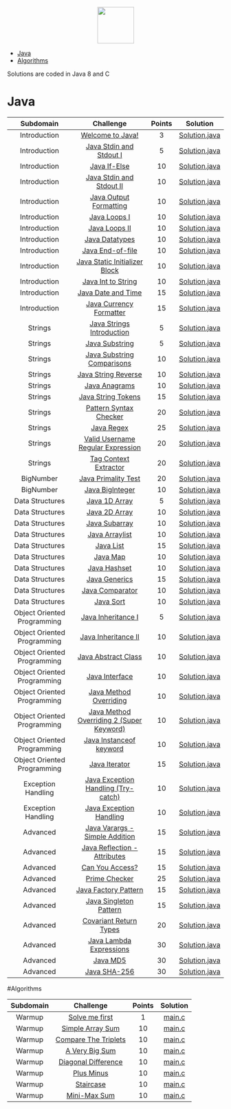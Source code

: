 <p align="center">
    <a href="https://www.hackerrank.com/RodneyShag">
        <img height=85 src="https://d3keuzeb2crhkn.cloudfront.net/hackerrank/assets/styleguide/logo_wordmark-f5c5eb61ab0a154c3ed9eda24d0b9e31.svg">
    </a>
</p>

* [Java](#java)
* [Algorithms](#algorithms)

Solutions are coded in Java 8 and C

# Java

|          Subdomain          |                                                         Challenge                                                        | Points |                                                                                         Solution                                                                                        |
|:---------------------------:|:------------------------------------------------------------------------------------------------------------------------:|:------:|:---------------------------------------------------------------------------------------------------------------------------------------------------------------------------------------:|
|         Introduction        | [Welcome to Java!](https://www.hackerrank.com/challenges/welcome-to-java)                                                |    3   | [Solution.java](https://github.com/martojdk/HackerRank-Solutions/blob/master/Java/Introduction/Welcome%20to%20Java/Solution.java)|
|         Introduction        | [Java Stdin and Stdout I](https://www.hackerrank.com/challenges/java-stdin-and-stdout-1/problem)|5| [Solution.java](https://github.com/martojdk/HackerRank-Solutions/blob/master/Java/Introduction/Java%20Stdin%20and%20Stdout%20I/Solution.java)|
|         Introduction        | [Java If-Else](https://www.hackerrank.com/challenges/java-if-else/problem)|10| [Solution.java](https://github.com/martojdk/HackerRank-Solutions/blob/master/Java/Introduction/Java%20If-Else/Solution.java)|
|         Introduction        | [Java Stdin and Stdout II](https://www.hackerrank.com/challenges/java-stdin-stdout/problem)|10| [Solution.java](https://github.com/martojdk/HackerRank-Solutions/blob/master/Java/Introduction/Java%20Stdin%20and%20Stdout%20II/Solution.java)|
|         Introduction        | [Java Output Formatting](https://www.hackerrank.com/challenges/java-output-formatting/problem)|10| [Solution.java](https://github.com/martojdk/HackerRank-Solutions/blob/master/Java/Introduction/Java%20Output%20Formatting/Solution.java)|
|         Introduction        | [Java Loops I](https://www.hackerrank.com/challenges/java-loops-i/problem)|10| [Solution.java](https://github.com/martojdk/HackerRank-Solutions/blob/master/Java/Introduction/Java%20Loops%20I/Solution.java)|
|         Introduction        | [Java Loops II](https://www.hackerrank.com/challenges/java-loops/problem)|10| [Solution.java](https://github.com/martojdk/HackerRank-Solutions/blob/master/Java/Introduction/Java%20Loops%20II/Solution.java)|
|         Introduction        | [Java Datatypes](https://www.hackerrank.com/challenges/java-datatypes/problem)|10| [Solution.java](https://github.com/martojdk/HackerRank-Solutions/blob/master/Java/Introduction/Java%20Datatypes/Solution.java)|
|         Introduction        | [Java End-of-file](https://www.hackerrank.com/challenges/java-end-of-file/problem)|10| [Solution.java](https://github.com/martojdk/HackerRank-Solutions/blob/master/Java/Introduction/Java%20End-of-file/Solution.java)|
|         Introduction        | [Java Static Initializer Block](https://www.hackerrank.com/challenges/java-static-initializer-block/problem)|10| [Solution.java](https://github.com/martojdk/HackerRank-Solutions/blob/master/Java/Introduction/Java%20Static%20Initializer%20Block/Solution.java)|
|         Introduction        | [Java Int to String](https://www.hackerrank.com/challenges/java-int-to-string/problem)|10| [Solution.java](https://github.com/martojdk/HackerRank-Solutions/blob/master/Java/Introduction/Java%20Int%20to%20String/Solution.java)|
|         Introduction        | [Java Date and Time](https://www.hackerrank.com/challenges/java-date-and-time/problem)|15| [Solution.java](https://github.com/martojdk/HackerRank-Solutions/blob/master/Java/Introduction/Java%20Date%20and%20Time/Solution.java)|
|         Introduction        | [Java Currency Formatter](https://www.hackerrank.com/challenges/java-currency-formatter/problem)|15| [Solution.java](https://github.com/martojdk/HackerRank-Solutions/blob/master/Java/Introduction/Java%20Currency%20Formatter/Solution.java)|
|         Strings        | [Java Strings Introduction](https://www.hackerrank.com/challenges/java-strings-introduction/problem)|5| [Solution.java](https://github.com/martojdk/HackerRank-Solutions/blob/master/Java/Strings/Java%20Strings%20Introduction/Solution.java)|
|         Strings        | [Java Substring](https://www.hackerrank.com/challenges/java-substring/problem)|5| [Solution.java](https://github.com/martojdk/HackerRank-Solutions/blob/master/Java/Strings/Java%20Substring/Solution.java)|
|         Strings        | [Java Substring Comparisons](https://www.hackerrank.com/challenges/java-string-compare/problem)|10| [Solution.java](https://github.com/martojdk/HackerRank-Solutions/blob/master/Java/Strings/Java%20Substring%20Comparisons/Solution.java)|
|         Strings        | [Java String Reverse](https://www.hackerrank.com/challenges/java-string-reverse/problem)|10| [Solution.java](https://github.com/martojdk/HackerRank-Solutions/blob/master/Java/Strings/Java%20String%20Reverse/Solution.java)|
|         Strings        | [Java Anagrams](https://www.hackerrank.com/challenges/java-anagrams/problem)|10| [Solution.java](https://github.com/martojdk/HackerRank-Solutions/blob/master/Java/Strings/Java%20Anagrams/Solution.java)|
|         Strings        | [Java String Tokens](https://www.hackerrank.com/challenges/java-string-tokens/problem)|15| [Solution.java](https://github.com/martojdk/HackerRank-Solutions/blob/master/Java/Strings/Java%20String%20Tokens/Solution.java)|
|         Strings        | [Pattern Syntax Checker](https://www.hackerrank.com/challenges/pattern-syntax-checker/problem)|20| [Solution.java](https://github.com/martojdk/HackerRank-Solutions/blob/master/Java/Strings/Pattern%20Syntax%20Checker/Solution.java)|
|         Strings        | [Java Regex](https://www.hackerrank.com/challenges/pattern-syntax-checker/problem)|25| [Solution.java](https://github.com/martojdk/HackerRank-Solutions/blob/master/Java/Strings/Java%20Regex/Solution.java)|
|         Strings        | [Valid Username Regular Expression](https://www.hackerrank.com/challenges/valid-username-checker/problem)|20| [Solution.java](https://github.com/martojdk/HackerRank-Solutions/blob/master/Java/Strings/Valid%20Username%20Regular%20Expression/Solution.java)|
|         Strings        | [Tag Context Extractor](https://www.hackerrank.com/challenges/tag-content-extractor/problem)|20| [Solution.java](https://github.com/martojdk/HackerRank-Solutions/blob/master/Java/Strings/Tag%20Context%20Extractor/Solution.java)|
|         BigNumber        | [Java Primality Test](https://www.hackerrank.com/challenges/java-primality-test/problem)|20| [Solution.java](https://github.com/martojdk/HackerRank-Solutions/blob/master/Java/BigNumber/Java%20Primality%20Test/Solution.java)|
|         BigNumber        | [Java BigInteger](https://www.hackerrank.com/challenges/java-biginteger/problem)|10| [Solution.java](https://github.com/martojdk/HackerRank-Solutions/blob/master/Java/BigNumber/Java%20BigInteger/Solution.java)|
|         Data Structures        | [Java 1D Array](https://www.hackerrank.com/challenges/java-1d-array-introduction/problem)|5| [Solution.java](https://github.com/martojdk/HackerRank-Solutions/blob/master/Java/Data%20Structures/Java%201D%20Array/Solution.java)|
|         Data Structures        | [Java 2D Array](https://www.hackerrank.com/challenges/java-2d-array/problem)|10| [Solution.java](https://github.com/martojdk/HackerRank-Solutions/blob/master/Java/Data%20Structures/Java%202D%20Array/Solution.java)|
|         Data Structures        | [Java Subarray](https://www.hackerrank.com/challenges/java-negative-subarray/problem)|10| [Solution.java](https://github.com/martojdk/HackerRank-Solutions/blob/master/Java/Data%20Structures/Java%20Subarray/Solution.java)|
|         Data Structures        | [Java Arraylist](https://www.hackerrank.com/challenges/java-arraylist/problem)|10| [Solution.java](https://github.com/martojdk/HackerRank-Solutions/blob/master/Java/Data%20Structures/Java%20Arraylist/Solution.java)|
|         Data Structures        | [Java List](https://www.hackerrank.com/challenges/java-list/problem)|15| [Solution.java](https://github.com/martojdk/HackerRank-Solutions/blob/master/Java/Data%20Structures/Java%20List/Solution.java)|
|         Data Structures        | [Java Map](https://www.hackerrank.com/challenges/phone-book/problem)|10| [Solution.java](https://github.com/martojdk/HackerRank-Solutions/blob/master/Java/Data%20Structures/Java%20Map/Solution.java)|
|         Data Structures        | [Java Hashset](https://www.hackerrank.com/challenges/java-hashset/problem)|10| [Solution.java](https://github.com/martojdk/HackerRank-Solutions/blob/master/Java/Data%20Structures/Java%20Hashset/Solution.java)|
|         Data Structures        | [Java Generics](https://www.hackerrank.com/challenges/java-generics/problem)|15| [Solution.java](https://github.com/martojdk/HackerRank-Solutions/blob/master/Java/Data%20Structures/Java%20Generics/Solution.java)|
|         Data Structures        | [Java Comparator](https://www.hackerrank.com/challenges/java-comparator/problem)|10| [Solution.java](https://github.com/martojdk/HackerRank-Solutions/blob/master/Java/Data%20Structures/Java%20Comparator/Solution.java)|
|         Data Structures        | [Java Sort](https://www.hackerrank.com/challenges/java-sort/problem)|10| [Solution.java](https://github.com/martojdk/HackerRank-Solutions/blob/master/Java/Data%20Structures/Java%20Sort/Solution.java)|
|         Object Oriented Programming        | [Java Inheritance I](https://www.hackerrank.com/challenges/java-inheritance-1/problem)|5| [Solution.java](https://github.com/martojdk/HackerRank-Solutions/blob/master/Java/Object%20Oriented%20Programming/Java%20Inheritance%20I/Solution.java)|
|         Object Oriented Programming        | [Java Inheritance II](https://www.hackerrank.com/challenges/java-inheritance-2/problem)|10| [Solution.java](https://github.com/martojdk/HackerRank-Solutions/blob/master/Java/Object%20Oriented%20Programming/Java%20Inheritance%20II/Solution.java)|
|         Object Oriented Programming        | [Java Abstract Class](https://www.hackerrank.com/challenges/java-abstract-class/problem)|10| [Solution.java](https://github.com/martojdk/HackerRank-Solutions/blob/master/Java/Object%20Oriented%20Programming/Java%20Abstract%20Class/Solution.java)|
|         Object Oriented Programming        | [Java Interface](https://www.hackerrank.com/challenges/java-interface/problem)|10| [Solution.java](https://github.com/martojdk/HackerRank-Solutions/blob/master/Java/Object%20Oriented%20Programming/Java%20Interface/Solution.java)|
|         Object Oriented Programming        | [Java Method Overriding](https://www.hackerrank.com/challenges/java-method-overriding/problem)|10| [Solution.java](https://github.com/martojdk/HackerRank-Solutions/blob/master/Java/Object%20Oriented%20Programming/Java%20Method%20Overriding/Solution.java)|
|         Object Oriented Programming        | [Java Method Overriding 2 (Super Keyword)](https://www.hackerrank.com/challenges/java-method-overriding-2-super-keyword/problem)|10| [Solution.java](https://github.com/martojdk/HackerRank-Solutions/blob/master/Java/Object%20Oriented%20Programming/Java%20Method%20Overriding%202(Super%20Keyword)/Solution.java)|
|         Object Oriented Programming        | [Java Instanceof keyword](https://www.hackerrank.com/challenges/java-instanceof-keyword/problem)|10| [Solution.java](https://github.com/martojdk/HackerRank-Solutions/blob/master/Java/Object%20Oriented%20Programming/Java%20Instanceof%20keyword/Solution.java)|
|         Object Oriented Programming        | [Java Iterator](https://www.hackerrank.com/challenges/java-iterator/problem)|15| [Solution.java](https://github.com/martojdk/HackerRank-Solutions/blob/master/Java/Object%20Oriented%20Programming/Java%20Iterator/Solution.java)|
|         Exception Handling        | [Java Exception Handling (Try-catch)](https://www.hackerrank.com/challenges/java-exception-handling-try-catch/problem)|10| [Solution.java](https://github.com/martojdk/HackerRank-Solutions/blob/master/Java/Exception%20Handling/Java%20Exception%20Handling%20(Try-catch)/Solution.java)|
|         Exception Handling        | [Java Exception Handling](https://www.hackerrank.com/challenges/java-exception-handling/problem)|10| [Solution.java](https://github.com/martojdk/HackerRank-Solutions/blob/master/Java/Exception%20Handling/Exception%20Handling/Solution.java)|
|         Advanced        | [Java Varargs - Simple Addition](https://www.hackerrank.com/challenges/simple-addition-varargs/problem)|15| [Solution.java](https://github.com/martojdk/HackerRank-Solutions/blob/master/Java/Advanced/Java%20Varargs%20-%20Simple%20Addition/Solution.java)|
|         Advanced        | [Java Reflection - Attributes](https://www.hackerrank.com/challenges/java-reflection-attributes/problem)|15| [Solution.java](https://github.com/martojdk/HackerRank-Solutions/blob/master/Java/Advanced/Java%20Reflection%20-%20Attributes/Solution.java)|
|         Advanced        | [Can You Access?](https://www.hackerrank.com/challenges/can-you-access/problem)|15| [Solution.java](https://github.com/martojdk/HackerRank-Solutions/blob/master/Java/Advanced/Can%20You%20Access/Solution.java)|
|         Advanced        | [Prime Checker](https://www.hackerrank.com/challenges/prime-checker/problem)|25| [Solution.java](https://github.com/martojdk/HackerRank-Solutions/blob/master/Java/Advanced/Prime%20Checker/Solution.java)|
|         Advanced        | [Java Factory Pattern](https://www.hackerrank.com/challenges/java-factory/problem)|15| [Solution.java](https://github.com/martojdk/HackerRank-Solutions/blob/master/Java/Advanced/Java%20Factory%20Pattern/Solution.java)|
|         Advanced        | [Java Singleton Pattern](https://www.hackerrank.com/challenges/java-singleton/problem)|15| [Solution.java](https://github.com/martojdk/HackerRank-Solutions/blob/master/Java/Advanced/Java%20Singleton%20Pattern/Solution.java)|
|         Advanced        | [Covariant Return Types](https://www.hackerrank.com/challenges/java-covariance/problem)|20| [Solution.java](https://github.com/martojdk/HackerRank-Solutions/blob/master/Java/Advanced/Covariant%20Return%20Types/Solution.java)|
|         Advanced        | [Java Lambda Expressions](https://www.hackerrank.com/challenges/java-lambda-expressions/problem)|30| [Solution.java](https://github.com/martojdk/HackerRank-Solutions/blob/master/Java/Advanced/Java%20Lambda%20Expressions/Solution.java)|
|         Advanced        | [Java MD5](https://www.hackerrank.com/challenges/java-md5/problem)|30| [Solution.java](https://github.com/martojdk/HackerRank-Solutions/blob/master/Java/Advanced/Java%20MD5/Solution.java)|
|         Advanced        | [Java SHA-256](https://www.hackerrank.com/challenges/sha-256/problem)|30| [Solution.java](https://github.com/martojdk/HackerRank-Solutions/blob/master/Java/Advanced/Java%20SHA-256/Solution.java)|

#Algorithms

|          Subdomain          |                                                         Challenge                                                        | Points |                                                                                         Solution                                                                                        |
|:---------------------------:|:------------------------------------------------------------------------------------------------------------------------:|:------:|:---------------------------------------------------------------------------------------------------------------------------------------------------------------------------------------:|
|         Warmup        | [Solve me first](https://www.hackerrank.com/challenges/solve-me-first/problem)|1| [main.c](https://github.com/martojdk/HackerRank-Solutions/blob/master/Algorithms/Warmup/Solve%20me%20First/main.c)|
|         Warmup        | [Simple Array Sum](https://www.hackerrank.com/challenges/simple-array-sum/problem)|10| [main.c](https://github.com/martojdk/HackerRank-Solutions/blob/master/Algorithms/Warmup/Simple%20Array%20Sum/main.c)|
|         Warmup        | [Compare The Triplets](https://www.hackerrank.com/challenges/compare-the-triplets/problem)|10| [main.c](https://github.com/martojdk/HackerRank-Solutions/blob/master/Algorithms/Warmup/Compare%20%The%20Triplets/main.c)|
|         Warmup        | [A Very Big Sum](https://www.hackerrank.com/challenges/a-very-big-sum/problem)|10| [main.c](https://github.com/martojdk/HackerRank-Solutions/blob/master/Algorithms/Warmup/A%20Very%20Big%20Sum/main.c)|
|         Warmup        | [Diagonal Difference](https://www.hackerrank.com/challenges/diagonal-difference/problem)|10| [main.c](https://github.com/martojdk/HackerRank-Solutions/blob/master/Algorithms/Warmup/Diagonal%20Difference/main.c)|
|         Warmup        | [Plus Minus](https://www.hackerrank.com/challenges/plus-minus/problem)|10| [main.c](https://github.com/martojdk/HackerRank-Solutions/blob/master/Algorithms/Warmup/Plus%20Minus/main.c)|
|         Warmup        | [Staircase](https://www.hackerrank.com/challenges/staircase/problem)|10| [main.c](https://github.com/martojdk/HackerRank-Solutions/blob/master/Algorithms/Warmup/Staircase/main.c)|
|         Warmup        | [Mini-Max Sum](https://www.hackerrank.com/challenges/mini-max-sum/problem)|10| [main.c](https://github.com/martojdk/HackerRank-Solutions/blob/master/Algorithms/Warmup/Mini-Max%20Sum/main.c)|